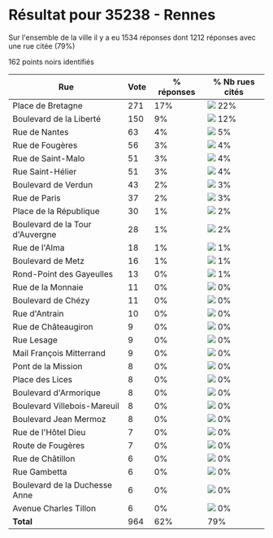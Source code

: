 # Résultat pour 35238 - Rennes

Sur l'ensemble de la ville il y a eu 1534 réponses dont 1212 réponses avec une rue citée (79%)

162 points noirs identifiés

| Rue | Vote | % réponses | % Nb rues cités|
|-----|------|------------|----------------|
| Place de Bretagne | 271 | 17% | <img src="../../img/bar_22.gif" />&nbsp;22%|
| Boulevard de la Liberté | 150 | 9% | <img src="../../img/bar_12.gif" />&nbsp;12%|
| Rue de Nantes | 63 | 4% | <img src="../../img/bar_5.gif" />&nbsp;5%|
| Rue de Fougères | 56 | 3% | <img src="../../img/bar_4.gif" />&nbsp;4%|
| Rue de Saint-Malo | 51 | 3% | <img src="../../img/bar_4.gif" />&nbsp;4%|
| Rue Saint-Hélier | 51 | 3% | <img src="../../img/bar_4.gif" />&nbsp;4%|
| Boulevard de Verdun | 43 | 2% | <img src="../../img/bar_3.gif" />&nbsp;3%|
| Rue de Paris | 37 | 2% | <img src="../../img/bar_3.gif" />&nbsp;3%|
| Place de la République | 30 | 1% | <img src="../../img/bar_2.gif" />&nbsp;2%|
| Boulevard de la Tour d'Auvergne | 28 | 1% | <img src="../../img/bar_2.gif" />&nbsp;2%|
| Rue de l'Alma | 18 | 1% | <img src="../../img/bar_1.gif" />&nbsp;1%|
| Boulevard de Metz | 16 | 1% | <img src="../../img/bar_1.gif" />&nbsp;1%|
| Rond-Point des Gayeulles | 13 | 0% | <img src="../../img/bar_1.gif" />&nbsp;1%|
| Rue de la Monnaie | 11 | 0% | <img src="../../img/bar_0.gif" />&nbsp;0%|
| Boulevard de Chézy | 11 | 0% | <img src="../../img/bar_0.gif" />&nbsp;0%|
| Rue d'Antrain | 10 | 0% | <img src="../../img/bar_0.gif" />&nbsp;0%|
| Rue de Châteaugiron | 9 | 0% | <img src="../../img/bar_0.gif" />&nbsp;0%|
| Rue Lesage | 9 | 0% | <img src="../../img/bar_0.gif" />&nbsp;0%|
| Mail François Mitterrand | 9 | 0% | <img src="../../img/bar_0.gif" />&nbsp;0%|
| Pont de la Mission | 8 | 0% | <img src="../../img/bar_0.gif" />&nbsp;0%|
| Place des Lices | 8 | 0% | <img src="../../img/bar_0.gif" />&nbsp;0%|
| Boulevard d'Armorique | 8 | 0% | <img src="../../img/bar_0.gif" />&nbsp;0%|
| Boulevard Villebois-Mareuil | 8 | 0% | <img src="../../img/bar_0.gif" />&nbsp;0%|
| Boulevard Jean Mermoz | 8 | 0% | <img src="../../img/bar_0.gif" />&nbsp;0%|
| Rue de l'Hôtel Dieu | 7 | 0% | <img src="../../img/bar_0.gif" />&nbsp;0%|
| Route de Fougères | 7 | 0% | <img src="../../img/bar_0.gif" />&nbsp;0%|
| Rue de Châtillon | 6 | 0% | <img src="../../img/bar_0.gif" />&nbsp;0%|
| Rue Gambetta | 6 | 0% | <img src="../../img/bar_0.gif" />&nbsp;0%|
| Boulevard de la Duchesse Anne | 6 | 0% | <img src="../../img/bar_0.gif" />&nbsp;0%|
| Avenue Charles Tillon | 6 | 0% | <img src="../../img/bar_0.gif" />&nbsp;0%|
| **Total** | 964 | 62% | 79%|
